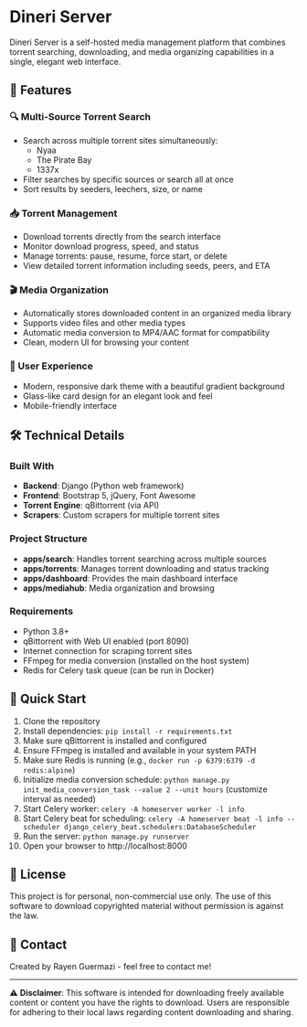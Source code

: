 # Dineri Server

Dineri Server is a self-hosted media management platform that combines torrent searching, downloading, and media organizing capabilities in a single, elegant web interface.

## 🌟 Features

### 🔍 Multi-Source Torrent Search
- Search across multiple torrent sites simultaneously:
  - Nyaa
  - The Pirate Bay
  - 1337x
- Filter searches by specific sources or search all at once
- Sort results by seeders, leechers, size, or name

### 📥 Torrent Management
- Download torrents directly from the search interface
- Monitor download progress, speed, and status
- Manage torrents: pause, resume, force start, or delete
- View detailed torrent information including seeds, peers, and ETA

### 🎬 Media Organization
- Automatically stores downloaded content in an organized media library
- Supports video files and other media types
- Automatic media conversion to MP4/AAC format for compatibility
- Clean, modern UI for browsing your content

### 🎨 User Experience
- Modern, responsive dark theme with a beautiful gradient background
- Glass-like card design for an elegant look and feel
- Mobile-friendly interface

## 🛠️ Technical Details

### Built With
- **Backend**: Django (Python web framework)
- **Frontend**: Bootstrap 5, jQuery, Font Awesome
- **Torrent Engine**: qBittorrent (via API)
- **Scrapers**: Custom scrapers for multiple torrent sites

### Project Structure
- **apps/search**: Handles torrent searching across multiple sources
- **apps/torrents**: Manages torrent downloading and status tracking
- **apps/dashboard**: Provides the main dashboard interface
- **apps/mediahub**: Media organization and browsing

### Requirements
- Python 3.8+
- qBittorrent with Web UI enabled (port 8090)
- Internet connection for scraping torrent sites
- FFmpeg for media conversion (installed on the host system)
- Redis for Celery task queue (can be run in Docker)

## 🚀 Quick Start

1. Clone the repository
2. Install dependencies: `pip install -r requirements.txt`
3. Make sure qBittorrent is installed and configured
4. Ensure FFmpeg is installed and available in your system PATH
5. Make sure Redis is running (e.g., `docker run -p 6379:6379 -d redis:alpine`)
6. Initialize media conversion schedule: `python manage.py init_media_conversion_task --value 2 --unit hours` (customize interval as needed)
7. Start Celery worker: `celery -A homeserver worker -l info`
8. Start Celery beat for scheduling: `celery -A homeserver beat -l info --scheduler django_celery_beat.schedulers:DatabaseScheduler`
9. Run the server: `python manage.py runserver`
10. Open your browser to http://localhost:8000

## 📝 License

This project is for personal, non-commercial use only. The use of this software to download copyrighted material without permission is against the law.

## 🔗 Contact

Created by Rayen Guermazi - feel free to contact me!

---

⚠️ **Disclaimer**: This software is intended for downloading freely available content or content you have the rights to download. Users are responsible for adhering to their local laws regarding content downloading and sharing.

